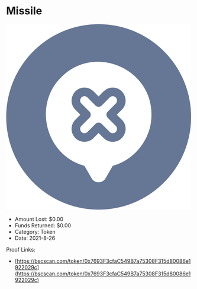 # Missile
![Missile](/rektimages/Missile.png)
- Amount Lost: $0.00
- Funds Returned: $0.00
- Category: Token
- Date: 2021-8-26



Proof Links:
- [https://bscscan.com/token/0x7693F3cfaC549B7a75308F315d80086e1922029c](https://bscscan.com/token/0x7693F3cfaC549B7a75308F315d80086e1922029c)


